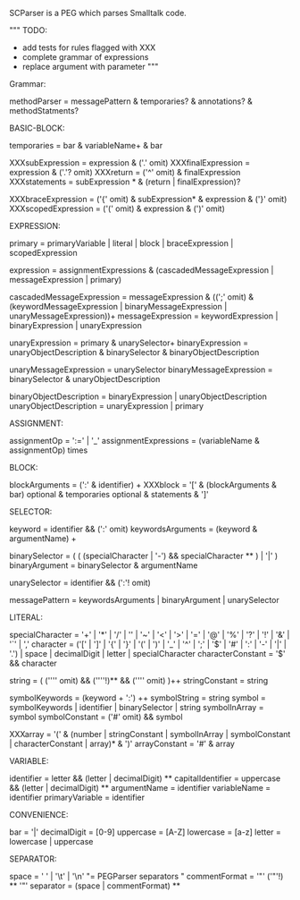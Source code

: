 SCParser is a PEG which parses Smalltalk code.

"""
TODO:
 - add tests for rules flagged with XXX
 - complete grammar of expressions
 - replace argument with parameter
"""

Grammar:

methodParser					= messagePattern & temporaries? & annotations? & methodStatments?

BASIC-BLOCK:

temporaries 					= bar & variableName+ & bar
		
XXXsubExpression 				= expression & ('.' omit)
XXXfinalExpression 				= expression & ('.'? omit)
XXXreturn 						= ('^' omit) & finalExpression
XXXstatements 					= subExpression * & (return | finalExpression)?

XXXbraceExpression 				= ('{' omit) & subExpression* & expression & ('}' omit)
XXXscopedExpression 				= ('(' omit) & expression & (')' omit)

EXPRESSION:

primary 						= primaryVariable | literal | block | braceExpression | scopedExpression

expression 						= assignmentExpressions & (cascadedMessageExpression | messageExpression | primary)

cascadedMessageExpression 		= messageExpression & ((';' omit) & (keywordMessageExpression | binaryMessageExpression | unaryMessageExpression))+
messageExpression 				= keywordExpression | binaryExpression | unaryExpression
	
unaryExpression 				= primary & unarySelector+
binaryExpression 				= unaryObjectDescription & binarySelector & binaryObjectDescription

unaryMessageExpression 		= unarySelector
binaryMessageExpression 		= binarySelector & unaryObjectDescription

binaryObjectDescription 			= binaryExpression | unaryObjectDescription
unaryObjectDescription 			= unaryExpression | primary

ASSIGNMENT:

assignmentOp 					= ':=' | '_'
assignmentExpressions 			= (variableName & assignmentOp) times

BLOCK:

blockArguments 				= (':' & identifier) +
XXXblock 						= '[' & (blockArguments & bar) optional & temporaries optional & statements & ']'

SELECTOR:

keyword 						= identifier && (':' omit)
keywordsArguments 			= (keyword & argumentName) +

binarySelector 					= ( ( (specialCharacter | '-') && specialCharacter ** ) | '|' )
binaryArgument 				= binarySelector & argumentName

unarySelector 					= identifier && (':'! omit)
		
messagePattern 					= keywordsArguments | binaryArgument | unarySelector

LITERAL:

specialCharacter 				= '+' | '*' | '/' | '\' | '~' | '<' | '>' | '=' | '@' | '%' | '?' | '!' | '&' | '`' | ','
character 						= ('[' | ']' | '{' | '}' | '(' | ')' | '_' | '^' | ';' | '$' | '#' | ':' | '-' | '|' | '.') | space | decimalDigit | letter | specialCharacter
characterConstant 				= '$' && character

string 							= ( ('''' omit) && (''''!)**  && ('''' omit) )++
stringConstant 					= string
		
symbolKeywords 				= (keyword + ':') ++
symbolString 					= string
symbol 							= symbolKeywords | identifier | binarySelector | string
symbolInArray 					= symbol
symbolConstant 					= ('#' omit) && symbol
		
XXXarray 						= '(' & (number | stringConstant | symbolInArray | symbolConstant | characterConstant | array)*  & ')'
arrayConstant 					= '#' & array

VARIABLE:

identifier 						= letter && (letter | decimalDigit) **
capitalIdentifier 				= uppercase && (letter | decimalDigit) **
argumentName 					= identifier
variableName 					= identifier
primaryVariable 				= identifier

CONVENIENCE:

bar 							= '|'
decimalDigit 					= [0-9]
uppercase 						= [A-Z]
lowercase 						= [a-z]
letter 							= lowercase | uppercase
			
SEPARATOR:

space 							= ' ' | '\t' | '\n' 								"= PEGParser separators "
commentFormat 					= '"' ('"'!) ** '"'
separator 						= (space | commentFormat) **